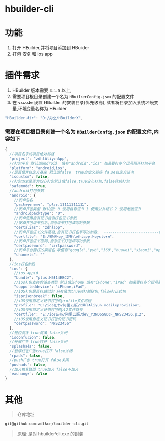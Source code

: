 # hbuilder-cli

# 功能

1. 打开 HBuilder,并将项目添加到 HBuilder
2. 打包 安卓 和 ios app

# 插件需求

1. HBuilder 版本需要 `3.1.5` 以上,
2. 需要项目根目录创建一个名为 `HBuilderConfig.json` 的配置文件
3. 在 vscode 设置 HBuilder 的安装目录(优先级高), 或者将目录加入系统环境变量,环境变量名称为 HBuilder

```js
"HBuilder.dir": "D:/办公/HBuilderX",
```

### 需要在项目根目录创建一个名为 `HBuilderConfig.json` 的配置文件,内容如下

```js
{
  //项目名字或项目绝对路径
  "project": "zdhlAliyunApp",
  //打包平台 默认值android  值有"android","ios" 如果要打多个逗号隔开打包平台
  "platform": "android,ios",
  //是否使用自定义基座 默认值false  true自定义基座 false自定义证书
  "iscustom": false,
  //打包方式是否为安心打包默认值false,true安心打包,false传统打包
  "safemode": true,
  //android打包参数
  "android": {
    //安卓包名
    "packagename": "plus.11111111111",
    //安卓打包类型 默认值0 0 使用自有证书 1 使用公共证书 2 使用老版证书
    "androidpacktype": "0",
    //安卓使用自有证书自有打包证书参数
    //安卓打包证书别名,自有证书打包填写的参数
    "certalias": "zdhlapp",
    //安卓打包证书文件路径,自有证书打包填写的参数,  -------------------------绝对路径------------------
    "certfile": "E:/安卓key_证书/zdhlapp.keystore",
    //安卓打包证书密码,自有证书打包填写的参数
    "certpassword": "certpassword",
    //安卓平台要打的渠道包 取值有"google","yyb","360","huawei","xiaomi","oppo","vivo"，如果要打多个逗号隔开
    "channels": ""
  },
  //ios打包参数
  "ios": {
    //ios appid
    "bundle": "plus.H5E14EBC2",
    //ios打包支持的设备类型 默认值iPhone 值有"iPhone","iPad" 如果要打多个逗号隔开打包平台
    "supporteddevice": "iPhone,iPad",
    //iOS打包是否打越狱包,只有值为true时打越狱包,false打正式包
    "isprisonbreak": false,
    //iOS使用自定义证书打包的profile文件路径
    "profile": "E:/ios证书/阿里云版/zdhlAliyun.mobileprovision",
    //iOS使用自定义证书打包的p12文件路径
    "certfile": "E:/ios证书/阿里云版/dev_Y3ND6S8D6F_NHS23456.p12",
    //iOS使用自定义证书打包的证书密码
    "certpassword": "NHS23456"
  },
  //是否混淆 true混淆 false关闭
  "isconfusion": false,
  //开屏广告 true打开 false关闭
  "splashads": false,
  //悬浮红包广告true打开 false关闭
  "rpads": false,
  //push广告 true打开 false关闭
  "pushads": false,
  //加入换量联盟 true加入 false不加入
  "exchange": false
}

```

# 其他

> 仓库地址

```
git@github.com:adtkcn/hbuilder-cli.git
```

> 原理: 是对 hbuilder/cli.exe 的封装
